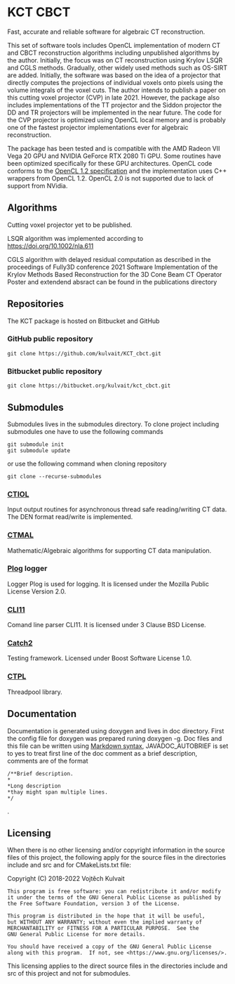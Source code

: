 # KCT CBCT

Fast, accurate and reliable software for algebraic CT reconstruction.

This set of software tools includes OpenCL implementation of modern CT and CBCT reconstruction algorithms including unpublished algorithms by the author. Initially, the focus was on CT reconstruction using Krylov LSQR and CGLS methods. Gradually, other widely used methods such as OS-SIRT are added. Initially, the software was based on the idea of a projector that directly computes the projections of individual voxels onto pixels using the volume integrals of the voxel cuts. The author intends to publish a paper on this cutting voxel projector (CVP) in late 2021. However, the package also includes implementations of the TT projector and the Siddon projector the DD and TR projectors will be implemented in the near future. The code for the CVP projector is optimized using OpenCL local memory and is probably one of the fastest projector implementations ever for algebraic reconstruction. 

The package has been tested and is compatible with the AMD Radeon VII Vega 20 GPU and NVIDIA GeForce RTX 2080 Ti GPU. Some routines have been optimized specifically for these GPU architectures. OpenCL code conforms to the [OpenCL 1.2 specification](https://www.khronos.org/registry/OpenCL/specs/opencl-1.2.pdf) and the implementation uses C++ wrappers from OpenCL 1.2. OpenCL 2.0 is not supported due to lack of support from NVidia. 

## Algorithms

Cutting voxel projector yet to be published.

LSQR algorithm was implemented according to https://doi.org/10.1002/nla.611

CGLS algorithm with delayed residual computation as described in the proceedings of Fully3D conference 2021
Software Implementation of the Krylov Methods Based Reconstruction for the 3D Cone Beam CT Operator
Poster and extendend absract can be found in the publications directory

## Repositories

The KCT package is hosted on Bitbucket and GitHub

### GitHub public repository

```
git clone https://github.com/kulvait/KCT_cbct.git
```

### Bitbucket public repository

```
git clone https://bitbucket.org/kulvait/kct_cbct.git
```


## Submodules

Submodules lives in the submodules directory. To clone project including submodules one have to use the following commands

```
git submodule init
git submodule update
```
or use the following command when cloning repository

```
git clone --recurse-submodules
```


### [CTIOL](https://bitbucket.org/kulvait/KCT_ctiol)

Input output routines for asynchronous thread safe reading/writing CT data. The DEN format read/write is implemented.

### [CTMAL](https://bitbucket.org/kulvait/KCT_ctmal)

Mathematic/Algebraic algorithms for supporting CT data manipulation.

### [Plog](https://github.com/SergiusTheBest/plog) logger

Logger Plog is used for logging. It is licensed under the Mozilla Public License Version 2.0.

### [CLI11](https://github.com/CLIUtils/CLI11)

Comand line parser CLI11. It is licensed under 3 Clause BSD License.

### [Catch2](https://github.com/catchorg/Catch2)

Testing framework. Licensed under Boost Software License 1.0.

### [CTPL](https://github.com/vit-vit/ctpl)

Threadpool library.


## Documentation

Documentation is generated using doxygen and lives in doc directory.
First the config file for doxygen was prepared runing doxygen -g.
Doc files and this file can be written using [Markdown syntax](https://daringfireball.net/projects/markdown/syntax), JAVADOC_AUTOBRIEF is set to yes to treat first line of the doc comment as a brief description, comments are of the format 
```
/**Brief description.
*
*Long description
*thay might span multiple lines.
*/
```
.

## Licensing

When there is no other licensing and/or copyright information in the source files of this project, the following apply for the source files in the directories include and src and for CMakeLists.txt file:

Copyright (C) 2018-2022 Vojtěch Kulvait

    This program is free software: you can redistribute it and/or modify
    it under the terms of the GNU General Public License as published by
    the Free Software Foundation, version 3 of the License.

    This program is distributed in the hope that it will be useful,
    but WITHOUT ANY WARRANTY; without even the implied warranty of
    MERCHANTABILITY or FITNESS FOR A PARTICULAR PURPOSE.  See the
    GNU General Public License for more details.

    You should have received a copy of the GNU General Public License
    along with this program.  If not, see <https://www.gnu.org/licenses/>.


This licensing applies to the direct source files in the directories include and src of this project and not for submodules.
